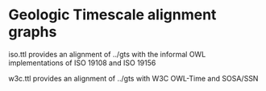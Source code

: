 # Geologic Timescale alignment graphs

iso.ttl provides an alignment of ../gts with the informal OWL implementations of ISO 19108 and ISO 19156

w3c.ttl provides an alignment of ../gts with W3C OWL-Time and SOSA/SSN

